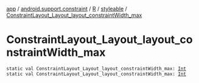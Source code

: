 [app](../../../index.md) / [android.support.constraint](../../index.md) / [R](../index.md) / [styleable](index.md) / [ConstraintLayout_Layout_layout_constraintWidth_max](.)

# ConstraintLayout_Layout_layout_constraintWidth_max

`static val ConstraintLayout_Layout_layout_constraintWidth_max: `[`Int`](https://kotlinlang.org/api/latest/jvm/stdlib/kotlin/-int/index.html)
`static val ConstraintLayout_Layout_layout_constraintWidth_max: `[`Int`](https://kotlinlang.org/api/latest/jvm/stdlib/kotlin/-int/index.html)